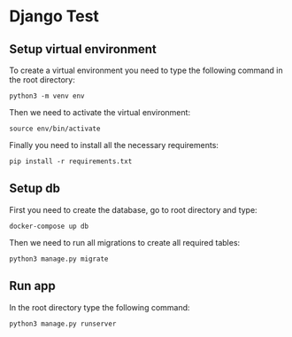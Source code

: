 # Django Test


## Setup virtual environment

To create a virtual environment you need to type the following command in the root directory:

`python3 -m venv env`

Then we need to activate the virtual environment:

`source env/bin/activate`

Finally you need to install all the necessary requirements:

`pip install -r requirements.txt`


## Setup db 

First you need to create the database, go to root directory and type:

`docker-compose up db`

Then we need to run all migrations to create all required tables:

`python3 manage.py migrate`


## Run app

In the root directory type the following command:

`python3 manage.py runserver`
